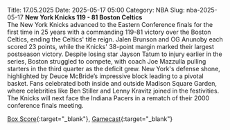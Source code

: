 Title: 17.05.2025
Date: 2025-05-17 05:00
Category: NBA 
Slug: nba-2025-05-17 
**New York Knicks 119 - 81 Boston Celtics**  
The New York Knicks advanced to the Eastern Conference finals for the first time in 25 years with a commanding 119-81 victory over the Boston Celtics, ending the Celtics' title reign. Jalen Brunson and OG Anunoby each scored 23 points, while the Knicks' 38-point margin marked their largest postseason victory. Despite losing star Jayson Tatum to injury earlier in the series, Boston struggled to compete, with coach Joe Mazzulla pulling starters in the third quarter as the deficit grew. New York's defense shone, highlighted by Deuce McBride’s impressive block leading to a pivotal basket. Fans celebrated both inside and outside Madison Square Garden, where celebrities like Ben Stiller and Lenny Kravitz joined in the festivities. The Knicks will next face the Indiana Pacers in a rematch of their 2000 conference finals meeting. 

[Box Score](/game/bos-vs-nyk-0042400216/box-score){:target="_blank"}, [Gamecast](/game/bos-vs-nyk-0042400216){:target="_blank"}<br>

